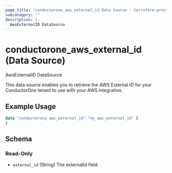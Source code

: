 ```yaml
---
page_title: "conductorone_aws_external_id Data Source - terraform-provider-conductorone"
subcategory: ""
description: |-
  AwsExternalID DataSource
---
```


# conductorone_aws_external_id (Data Source)

AwsExternalID DataSource

This data source enables you to retrieve the AWS External ID for your ConductorOne tenant to use with your AWS integration.

## Example Usage

```terraform
data "conductorone_aws_external_id" "my_aws_external_id" {
}
```

<!-- schema generated by tfplugindocs -->
## Schema

### Read-Only

- `external_id` (String) The externalId field.